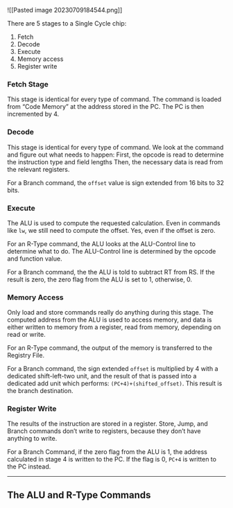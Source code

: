 ![[Pasted image 20230709184544.png]]

There are 5 stages to a Single Cycle chip:
1. Fetch
2. Decode
3. Execute
4. Memory access
5. Register write

### Fetch Stage
This stage is identical for every type of command.
The command is loaded from “Code Memory” at the address stored in the PC. The PC is then incremented by 4.

### Decode
This stage is identical for every type of command.
We look at the command and figure out what needs to happen:
First, the opcode is read to determine the instruction type and field lengths
Then, the necessary data is read from the relevant registers.

For a Branch command, the `offset` value is sign extended from 16 bits to 32 bits.

### Execute
The ALU is used to compute the requested calculation. Even in commands like `lw`, we still need to compute the offset. Yes, even if the offset is zero.

For an R-Type command, the ALU looks at the ALU-Control line to determine what to do. The ALU-Control line is determined by the opcode and function value.

For a Branch command, the the ALU is told to subtract RT from RS. If the result is zero, the zero flag from the ALU is set to 1, otherwise, 0.

### Memory Access
Only load and store commands really do anything during this stage. The computed address from the ALU is used to access memory, and data is either written to memory from a register, read from memory, depending on read or write.

For an R-Type command, the output of the memory is transferred to the Registry File.

For a Branch command, the sign extended `offset` is multiplied by 4 with a dedicated shift-left-two unit, and the result of that is passed into a dedicated add unit which performs: `(PC+4)+(shifted_offset)`. This result is the branch destination.

### Register Write
The results of the instruction are stored in a register. Store, Jump, and Branch commands don’t write to registers, because they don’t have anything to write.

For a Branch Command, if the zero flag from the ALU is 1, the address calculated in stage 4 is written to the PC. If the flag is 0, `PC+4` is written to the PC instead.


---

## The ALU and R-Type Commands